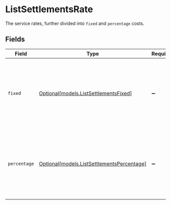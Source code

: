 # ListSettlementsRate

The service rates, further divided into `fixed` and `percentage` costs.


## Fields

| Field                                                                                             | Type                                                                                              | Required                                                                                          | Description                                                                                       |
| ------------------------------------------------------------------------------------------------- | ------------------------------------------------------------------------------------------------- | ------------------------------------------------------------------------------------------------- | ------------------------------------------------------------------------------------------------- |
| `fixed`                                                                                           | [Optional[models.ListSettlementsFixed]](../models/listsettlementsfixed.md)                        | :heavy_minus_sign:                                                                                | In v2 endpoints, monetary amounts are represented as objects with a `currency` and `value` field. |
| `percentage`                                                                                      | [Optional[models.ListSettlementsPercentage]](../models/listsettlementspercentage.md)              | :heavy_minus_sign:                                                                                | In v2 endpoints, monetary amounts are represented as objects with a `currency` and `value` field. |